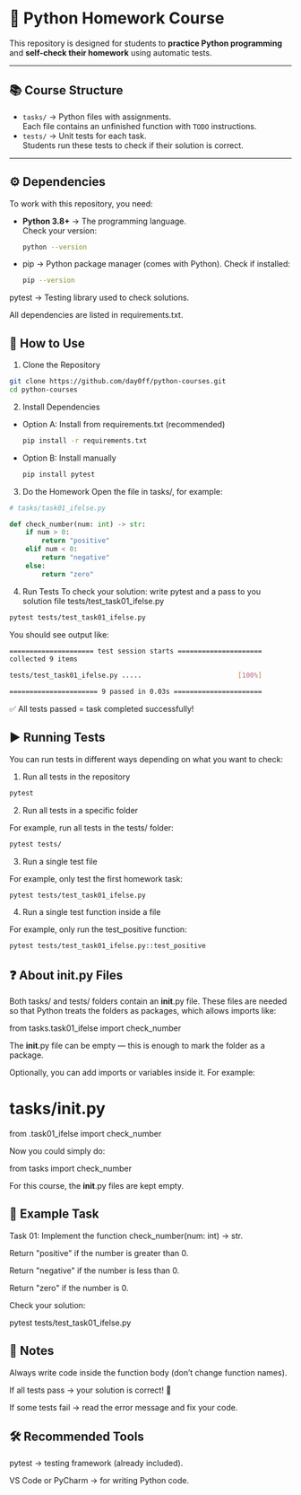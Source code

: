 # 🐍 Python Homework Course

This repository is designed for students to **practice Python programming** and **self-check their homework** using automatic tests.

---

## 📚 Course Structure
- `tasks/` → Python files with assignments.  
  Each file contains an unfinished function with `TODO` instructions.  
- `tests/` → Unit tests for each task.  
  Students run these tests to check if their solution is correct.

---

## ⚙️ Dependencies

To work with this repository, you need:

- **Python 3.8+** → The programming language.  
    Check your version:

    ```bash
    python --version
    ```


- pip → Python package manager (comes with Python).
    Check if installed:

    ```bash
    pip --version
    ```


pytest → Testing library used to check solutions.

All dependencies are listed in requirements.txt.

## 🚀 How to Use

1. Clone the Repository

```bash
git clone https://github.com/day0ff/python-courses.git
cd python-courses
```

2. Install Dependencies
- Option A: Install from requirements.txt (recommended)

    ```bash
    pip install -r requirements.txt
    ```

- Option B: Install manually

    ```bash
    pip install pytest
    ```

3. Do the Homework
Open the file in tasks/, for example:

```python
# tasks/task01_ifelse.py

def check_number(num: int) -> str:
    if num > 0:
        return "positive"
    elif num < 0:
        return "negative"
    else:
        return "zero"
```
4. Run Tests
To check your solution: write pytest and a pass to you solution file tests/test_task01_ifelse.py

```bash
pytest tests/test_task01_ifelse.py
```

You should see output like:

```bash
===================== test session starts =====================
collected 9 items

tests/test_task01_ifelse.py .....                        [100%]

====================== 9 passed in 0.03s ======================
```

✅ All tests passed = task completed successfully!


## ▶️ Running Tests

You can run tests in different ways depending on what you want to check:

1. Run all tests in the repository
```bash
pytest
```

2. Run all tests in a specific folder

For example, run all tests in the tests/ folder:

```bash
pytest tests/
```

3. Run a single test file

For example, only test the first homework task:

```bash
pytest tests/test_task01_ifelse.py
```

4. Run a single test function inside a file

For example, only run the test_positive function:

```bash
pytest tests/test_task01_ifelse.py::test_positive
```

## ❓ About __init__.py Files

Both tasks/ and tests/ folders contain an __init__.py file.
These files are needed so that Python treats the folders as packages, which allows imports like:

from tasks.task01_ifelse import check_number


The __init__.py file can be empty — this is enough to mark the folder as a package.

Optionally, you can add imports or variables inside it. For example:

# tasks/__init__.py
from .task01_ifelse import check_number


Now you could simply do:

from tasks import check_number


For this course, the __init__.py files are kept empty.

## 📝 Example Task

Task 01: Implement the function check_number(num: int) -> str.

Return "positive" if the number is greater than 0.

Return "negative" if the number is less than 0.

Return "zero" if the number is 0.

Check your solution:

pytest tests/test_task01_ifelse.py

## 📌 Notes

Always write code inside the function body (don’t change function names).

If all tests pass → your solution is correct! 🎉

If some tests fail → read the error message and fix your code.

## 🛠 Recommended Tools

pytest → testing framework (already included).

VS Code or PyCharm → for writing Python code.